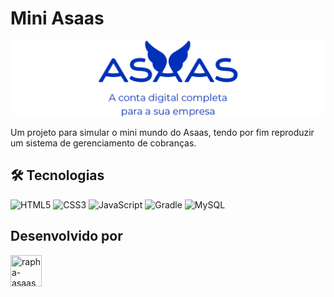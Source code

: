 # Mini Asaas

![Asaas, sua Conta Digital](tagline.png)

Um projeto para simular o mini mundo do Asaas, tendo por fim reproduzir um sistema de gerenciamento de cobranças.

## 🛠️ Tecnologias
![HTML5](https://img.shields.io/badge/html5-%23E34F26.svg?style=for-the-badge&logo=html5&logoColor=white)
![CSS3](https://img.shields.io/badge/css3-%231572B6.svg?style=for-the-badge&logo=css3&logoColor=white)
![JavaScript](https://img.shields.io/badge/javascript-%23323330.svg?style=for-the-badge&logo=javascript&logoColor=%23F7DF1E)
![Gradle](https://img.shields.io/badge/Gradle-02303A.svg?style=for-the-badge&logo=Gradle&logoColor=white)
![MySQL](https://img.shields.io/badge/mysql-4479A1.svg?style=for-the-badge&logo=mysql&logoColor=white)

## Desenvolvido por

<a href="https://github.com/rapha-asaas"><img src="https://avatars.githubusercontent.com/u/211028742?v=4" title="rapha-asaas" width="50" height="50"></a>
